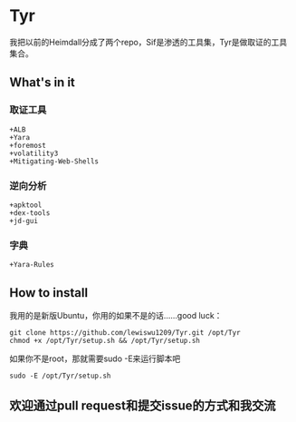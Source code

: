 # Tyr

我把以前的Heimdall分成了两个repo，Sif是渗透的工具集，Tyr是做取证的工具集合。

## What's in it

### 取证工具
    +ALB
    +Yara
    +foremost
    +volatility3
    +Mitigating-Web-Shells

### 逆向分析
    +apktool
    +dex-tools
    +jd-gui
    
### 字典
    +Yara-Rules
    
## How to install
我用的是新版Ubuntu，你用的如果不是的话……good luck：
```
git clone https://github.com/lewiswu1209/Tyr.git /opt/Tyr
chmod +x /opt/Tyr/setup.sh && /opt/Tyr/setup.sh
```
如果你不是root，那就需要sudo -E来运行脚本吧
```
sudo -E /opt/Tyr/setup.sh
```

## 欢迎通过pull request和提交issue的方式和我交流
